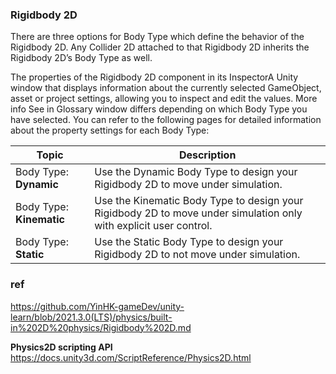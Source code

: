 ### Rigidbody 2D

There are three options for Body Type which define the behavior of the Rigidbody 2D. Any Collider 2D attached to that Rigidbody 2D inherits the Rigidbody 2D’s Body Type as well.

 
The properties of the Rigidbody 2D component in its InspectorA Unity window that displays information about the currently selected GameObject, asset or project settings, allowing you to inspect and edit the values. More info
See in Glossary window differs depending on which Body Type you have selected. You can refer to the following pages for detailed information about the property settings for each Body Type:

| Topic | Description |
| --- | --- |
| Body Type: **Dynamic** | Use the Dynamic Body Type to design your Rigidbody 2D to move under simulation. |
| Body Type: **Kinematic** | Use the Kinematic Body Type to design your Rigidbody 2D to move under simulation only with explicit user control. |
| Body Type: **Static** | Use the Static Body Type to design your Rigidbody 2D to not move under simulation. |



### ref 
https://github.com/YinHK-gameDev/unity-learn/blob/2021.3.0(LTS)/physics/built-in%202D%20physics/Rigidbody%202D.md


**Physics2D scripting API** \
https://docs.unity3d.com/ScriptReference/Physics2D.html


